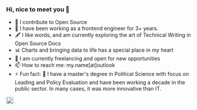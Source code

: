 ### Hi, nice to meet you 👋

- 📖 I contribute to Open Source
- 🔭 I have been working as a frontend engineer for 3+ years. 
- 🖋️ I like words, and am currently exploring the art of Technical Writing in Open Source Docs
- 📊 Charts and bringing data to life has a special place in my heart
- 💼 I am currently freelancing and open for new opportunities
- 📫 How to reach me: my.name[at]outlook
- ⚡ Fun fact: 🌱 I have a master's degree in Political Science with focus on Leading and Policy Evaluation and have been working a decade in the public sector. In many cases, it was more innovative than IT. 


<img height="20" src="https://ziadoua.github.io/m3-Markdown-Badges/badges/Hacktoberfest2023/hacktoberfest20232.svg">
<!--
**evelinabe/evelinabe** is a ✨ _special_ ✨ repository because its `README.md` (this file) appears on your GitHub profile.

[![An image of @evelinabe's Holopin badges, which is a link to view their full Holopin profile](https://holopin.me/evelinabe)](https://holopin.io/@evelinabe)

Here are some ideas to get you started:

- 🔭 I’m currently working on ...
- 🌱 I’m currently learning ...
- 👯 I’m looking to collaborate on ...
- 🤔 I’m looking for help with ...
- 💬 Ask me about ...

- 😄 Pronouns: ...

-->
